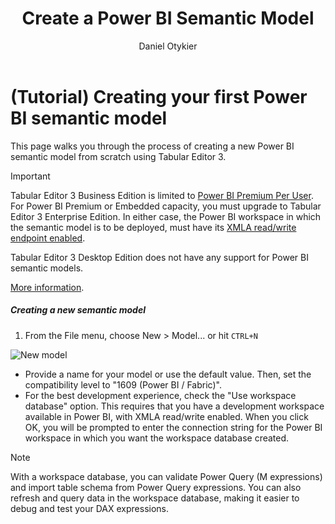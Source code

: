﻿---
uid: new-pbi-model
title: Create a Power BI Semantic Model
author: Daniel Otykier
updated: 2021-09-06
applies_to:
  editions:
    - edition: Desktop
      none: x
    - edition: Business
    - edition: Enterprise
---
# (Tutorial) Creating your first Power BI semantic model

This page walks you through the process of creating a new Power BI semantic model from scratch using Tabular Editor 3.

> [!IMPORTANT]
> Tabular Editor 3 Business Edition is limited to [Power BI Premium Per User](https://docs.microsoft.com/en-us/power-bi/admin/service-premium-per-user-faq). For Power BI Premium or Embedded capacity, you must upgrade to Tabular Editor 3 Enterprise Edition. In either case, the Power BI workspace in which the semantic model is to be deployed, must have its [XMLA read/write endpoint enabled](https://docs.microsoft.com/en-us/power-bi/admin/service-premium-connect-tools#enable-xmla-read-write).
>
> Tabular Editor 3 Desktop Edition does not have any support for Power BI semantic models.
> 
> [More information](xref:editions).

##### Creating a new semantic model

1. From the File menu, choose New > Model... or hit `CTRL+N`

![New model](~/content/assets/images/new-pbi-model.png)

- Provide a name for your model or use the default value. Then, set the compatibility level to "1609 (Power BI / Fabric)".
- For the best development experience, check the "Use workspace database" option. This requires that you have a development workspace available in Power BI, with XMLA read/write enabled. When you click OK, you will be prompted to enter the connection string for the Power BI workspace in which you want the workspace database created.

> [!NOTE]
> With a workspace database, you can validate Power Query (M expressions) and import table schema from Power Query expressions. You can also refresh and query data in the workspace database, making it easier to debug and test your DAX expressions.
